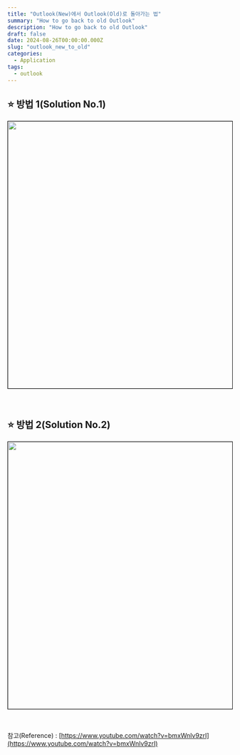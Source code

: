 ```yaml
---
title: "Outlook(New)에서 Outlook(Old)로 돌아가는 법"
summary: "How to go back to old Outlook"
description: "How to go back to old Outlook"
draft: false
date: 2024-08-26T00:00:00.000Z
slug: "outlook_new_to_old"
categories:
  - Application
tags:
  - outlook
---
```


## ⭐ 방법 1(Solution No.1)

<img style='border:1px solid #000000' src="/../../images/2024/2024-08-26_2_outlook_new_to_old/1.png" width="600">
<br>
<br>
<br>

## ⭐ 방법 2(Solution No.2)

<img style='border:1px solid #000000' src="/../../images/2024/2024-08-26_2_outlook_new_to_old/2.png" width="600">
<br>
<br>
<br>


참고(Reference) : 
[https://www.youtube.com/watch?v=bmxWnlv9zrI](https://www.youtube.com/watch?v=bmxWnlv9zrI)